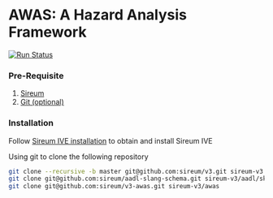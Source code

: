 # AWAS: A Hazard Analysis Framework

[![Run Status](https://api.shippable.com/projects/56ae55061895ca4474730bc7/badge?branch=master)](https://app.shippable.com/github/sireum/v3-awas)

### Pre-Requisite
  1. [Sireum](http://logika.sireum.org/doc/01-getting-started/index.html)
  2. [Git (optional)](https://git-scm.com/downloads)

### Installation
Follow [Sireum IVE installation](http://logika.sireum.org/doc/01-getting-started/index.html#installation) to obtain and install Sireum IVE 

Using git to clone the following repository
```bash
git clone --recursive -b master git@github.com:sireum/v3.git sireum-v3
git clone git@github.com:sireum/aadl-slang-schema.git sireum-v3/aadl/skema
git clone git@github.com:sireum/v3-awas.git sireum-v3/awas
```